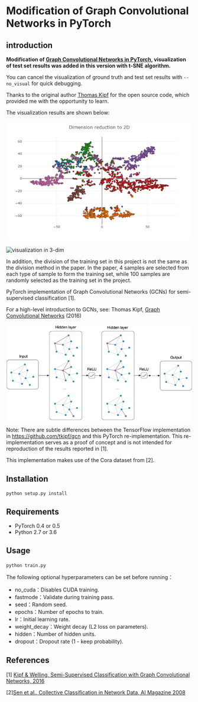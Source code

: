 Modification of Graph Convolutional Networks in PyTorch
====

## introduction

**Modification of [Graph Convolutional Networks in PyTorch](https://github.com/tkipf/pygcn), visualization of test set results was added in this version with t-SNE algorithm.**

You can cancel the visualization of ground truth and test set results with `--no_visual` for quick debugging.

Thanks to the original author [Thomas Kipf](https://github.com/tkipf)  for the open source code, which provided me with the opportunity to learn.

The visualization results are shown below:

![visualization in 2-dim](2D.png)

![visualization in 3-dim](3D.gif)

In addition, the division of the training set in this project is not the same as the division method in the paper. In the paper, 4 samples are selected from each type of sample to form the training set, while 100 samples are randomly selected as the training set in the project.

PyTorch implementation of Graph Convolutional Networks (GCNs) for semi-supervised classification [1].

For a high-level introduction to GCNs, see: Thomas Kipf, [Graph Convolutional Networks](http://tkipf.github.io/graph-convolutional-networks/) (2016)

![Graph Convolutional Networks](figure.png)

Note: There are subtle differences between the TensorFlow implementation in https://github.com/tkipf/gcn and this PyTorch re-implementation. This re-implementation serves as a proof of concept and is not intended for reproduction of the results reported in [1].

This implementation makes use of the Cora dataset from [2].

## Installation

```python setup.py install```

## Requirements

  * PyTorch 0.4 or 0.5
  * Python 2.7 or 3.6

## Usage

```python train.py```

The following optional hyperparameters can be set before running：

- no_cuda：Disables CUDA training.
- fastmode：Validate during training pass.
- seed：Random seed.
- epochs：Number of epochs to train.
- lr：Initial learning rate.
- weight_decay：Weight decay (L2 loss on parameters).
- hidden：Number of hidden units.
- dropout：Dropout rate (1 - keep probability).

## References

[1] [Kipf & Welling, Semi-Supervised Classification with Graph Convolutional Networks, 2016](https://arxiv.org/abs/1609.02907)

[2][Sen et al., Collective Classification in Network Data, AI Magazine 2008](http://linqs.cs.umd.edu/projects/projects/lbc/)



